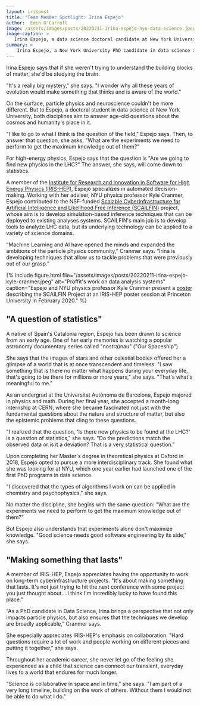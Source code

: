 ```yaml
---
layout: irispost
title: "Team Member Spotlight: Irina Espejo"
author:  Eoin O'Carroll
image: /assets/images/posts/20220211-irina-espejo-nyu-data-science.jpeg
image-caption: >
   Irina Espejo, a data science doctoral candidate at New York University and a member of IRIS-HEP. Credit: Jaume de Dios 
summary: >
    Irina Espejo, a New York University PhD candidate in data science and IRIS-HEP member, continually seeks to answer science's most fundamental questions.
---
```


Irina Espejo says that if she weren't trying to understand the building blocks of matter, she'd be studying the brain.

"It's a really big mystery," she says. "I wonder why all these years of evolution would make something that thinks and is aware of the world."

On the surface, particle physics and neuroscience couldn't be more different. But to Espejo, a doctoral student in data science at New York University, both disciplines aim to answer age-old questions about the cosmos and humanity's place in it. 

"I like to go to what I think is the question of the field," Espejo says. Then, to answer that question, she asks, "What are the experiments we need to perform to get the maximum knowledge out of them?"

For high-energy physics, Espejo says that the question is "Are we going to find new physics in the LHC?" The answer, she says, will come down to statistics.

A member of the [Institute for Research and Innovation in Software for High Energy Physics (IRIS-HEP)](https://iris-hep.org), Espejo specializes in automated decision-making. Working with her adviser, NYU physics professor Kyle Cranmer, Espejo contributed to the NSF-funded [Scalable CyberInfrastructure for Artificial Intelligence and Likelihood Free Inference (SCAILFIN)](https://scailfin.github.io) project, whose aim is to develop simulation-based inference techniques that can be deployed to existing analyses systems. SCAILFIN's main job is to develop tools to analyze LHC data, but its underlying technology can be applied to a variety of science domains.

“Machine Learning and AI have opened the minds and expanded the ambitions of the particle physics community,” Cranmer says. “Irina is developing techniques that allow us to tackle problems that were previously out of our grasp.”

{% include figure.html
    file="/assets/images/posts/20220211-irina-espejo-kyle-cranmer.jpeg"
    alt="Proffit's work on data analysis systems"
    caption="Espejo and NYU physics professor Kyle Cranmer present a [poster](https://indico.cern.ch/event/894127/attachments/1996570/3331206/30_-_ScalableCyberApp_IrinaEspejo_.pdf) describing the SCAILFIN Project at an IRIS-HEP poster session at Princeton University in February 2020."
%}

## "A question of statistics"

A native of Spain's Catalonia region, Espejo has been drawn to science from an early age. One of her early memories is watching a popular astronomy documentary series called "nostra)nau" ("Our Spaceship"). 

She says that the images of stars and other celestial bodies offered her a glimpse of a world that is at once transcendent and timeless. "I saw something that is there no matter what happens during your everyday life, that's going to be there for millions or more years," she says. "That's what's meaningful to me."

As an undergrad at the Universitat Autònoma de Barcelona, Espejo majored in physics and math. During her final year, she accepted a month-long internship at CERN, where she became fascinated not just with the fundamental questions about the nature and structure of matter, but also the epistemic problems that cling to these questions.

"I realized that the question, 'Is there new physics to be found at the LHC?' is a question of statistics," she says. "Do the predictions match the observed data or is it a deviation? That is a very statistical question."

Upon completing her Master's degree in theoretical physics at Oxford in 2018, Espejo opted to pursue a more interdisciplinary track. She found what she was looking for at NYU, which one year earlier had launched one of the first PhD programs in data science.

"I discovered that the types of algorithms I work on can be applied in chemistry and psychophysics," she says. 

No matter the discipline, she begins with the same question: "What are the experiments we need to perform to get the maximum knowledge out of them?"

 But Espejo also understands that experiments alone don't maximize knowledge. "Good science needs good software engineering by its side," she says.

## "Making something that lasts"

A member of IRIS-HEP, Espejo appreciates having the opportunity to work on long-term cyberinfrastructure projects. "It's about making something that lasts. It's not just trying to hit the next conference with some project you just thought about….I think I'm incredibly lucky to have found this place."

“As a PhD candidate in Data Science, Irina brings a perspective that not only impacts particle physics, but also ensures that the techniques we develop are broadly applicable,” Cranmer says. 

She especially appreciates IRIS-HEP's emphasis on collaboration. "Hard questions require a lot of work and people working on different pieces and putting it together," she says. 

Throughout her academic career, she never let go of the feeling she experienced as a child that science can connect our transient, everyday lives to a world that endures for much longer. 

"Science is collaborative in space and in time," she says. "I am part of a very long timeline, building on the work of others. Without them I would not be able to do what I do."


